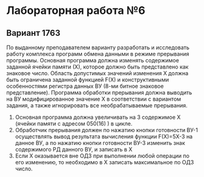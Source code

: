 # Лабораторная работа №6

## Вариант 1763

По выданному преподавателем варианту разработать и исследовать работу комплекса программ обмена данными в режиме прерывания программы. Основная программа должна изменять содержимое заданной ячейки памяти (Х), которое должно быть представлено как знаковое число. Область допустимых значений изменения Х должна быть ограничена заданной функцией F(X) и конструктивными особенностями регистра данных ВУ (8-ми битное знаковое представление). Программа обработки прерывания должна выводить на ВУ модифицированное значение Х в соответствии с вариантом задания, а также игнорировать все необрабатываемые прерывания.

1. Основная программа должна увеличивать на 3 содержимое X (ячейки памяти с адресом 050(16) ) в цикле.
2. Обработчик прерывания должен по нажатию кнопки готовности ВУ-1 осуществлять вывод результата вычисления функции F(X)=5X-3 на данное ВУ, a по нажатию кнопки готовности ВУ-3 изменить знак содержимого РД данного ВУ, и записать в Х
3. Если Х оказывается вне ОДЗ при выполнении любой операции по его изменению, то необходимо в Х записать максимальное по ОДЗ число.